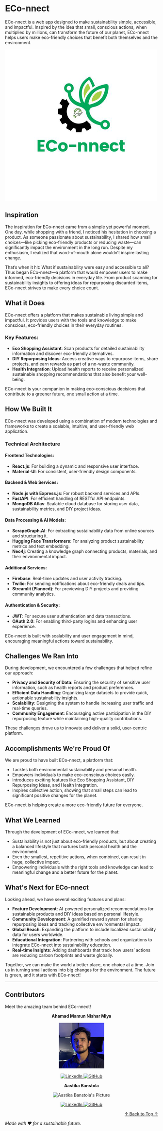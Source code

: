 # ECo-nnect

ECo-nnect is a web app designed to make sustainability simple, accessible, and impactful. Inspired by the idea that small, conscious actions, when multiplied by millions, can transform the future of our planet, ECo-nnect helps users make eco-friendly choices that benefit both themselves and the environment.

![ECo-nnect Logo](Logo.png)

## Inspiration

The inspiration for ECo-nnect came from a simple yet powerful moment. One day, while shopping with a friend, I noticed his hesitation in choosing a product. As someone passionate about sustainability, I shared how small choices—like picking eco-friendly products or reducing waste—can significantly impact the environment in the long run. Despite my enthusiasm, I realized that word-of-mouth alone wouldn’t inspire lasting change.

That’s when it hit: What if sustainability were easy and accessible to all? Thus began ECo-nnect—a platform that would empower users to make informed, eco-friendly decisions in everyday life. From product scanning for sustainability insights to offering ideas for repurposing discarded items, ECo-nnect strives to make every choice count.

## What it Does

ECo-nnect offers a platform that makes sustainable living simple and impactful. It provides users with the tools and knowledge to make conscious, eco-friendly choices in their everyday routines. 

### Key Features:
- **Eco Shopping Assistant**: Scan products for detailed sustainability information and discover eco-friendly alternatives.
- **DIY Repurposing Ideas**: Access creative ways to repurpose items, share projects, and earn rewards as part of a no-waste community.
- **Health Integration**: Upload health reports to receive personalized sustainable shopping recommendations that also benefit your well-being.

ECo-nnect is your companion in making eco-conscious decisions that contribute to a greener future, one small action at a time.

## How We Built It

ECo-nnect was developed using a combination of modern technologies and frameworks to create a scalable, intuitive, and user-friendly web application.

### Technical Architecture

#### Frontend Technologies:
- **React.js**: For building a dynamic and responsive user interface.
- **Material-UI**: For consistent, user-friendly design components.

#### Backend & Web Services:
- **Node.js with Express.js**: For robust backend services and APIs.
- **FastAPI**: For efficient handling of RESTful API endpoints.
- **MongoDB Atlas**: Scalable cloud database for storing user data, sustainability metrics, and DIY project ideas.

#### Data Processing & AI Models:
- **ScrapeGraph.AI**: For extracting sustainability data from online sources and structuring it.
- **Hugging Face Transformers**: For analyzing product sustainability metrics and text embedding.
- **Neo4j**: Creating a knowledge graph connecting products, materials, and their environmental impact.

#### Additional Services:
- **Firebase**: Real-time updates and user activity tracking.
- **Twilio**: For sending notifications about eco-friendly deals and tips.
- **Streamlit (Planned)**: For previewing DIY projects and providing community analytics.

#### Authentication & Security:
- **JWT**: For secure user authentication and data transactions.
- **OAuth 2.0**: For enabling third-party logins and enhancing user experience.

ECo-nnect is built with scalability and user engagement in mind, encouraging meaningful actions toward sustainability.

## Challenges We Ran Into

During development, we encountered a few challenges that helped refine our approach:

- **Privacy and Security of Data**: Ensuring the security of sensitive user information, such as health reports and product preferences.
- **Efficient Data Handling**: Organizing large datasets to provide quick, actionable sustainability insights.
- **Scalability**: Designing the system to handle increasing user traffic and real-time queries.
- **Community Engagement**: Encouraging active participation in the DIY repurposing feature while maintaining high-quality contributions.

These challenges drove us to innovate and deliver a solid, user-centric platform.

## Accomplishments We're Proud Of

We are proud to have built ECo-nnect, a platform that:

- Tackles both environmental sustainability and personal health.
- Empowers individuals to make eco-conscious choices easily.
- Introduces exciting features like Eco Shopping Assistant, DIY Repurposing Ideas, and Health Integration.
- Inspires collective action, showing that small steps can lead to significant positive changes for the planet.

ECo-nnect is helping create a more eco-friendly future for everyone.

## What We Learned

Through the development of ECo-nnect, we learned that:

- Sustainability is not just about eco-friendly products, but about creating a balanced lifestyle that nurtures both personal health and the environment.
- Even the smallest, repetitive actions, when combined, can result in huge, collective impact.
- Empowering individuals with the right tools and knowledge can lead to meaningful change and a better future for the planet.

## What's Next for ECo-nnect

Looking ahead, we have several exciting features and plans:

- **Feature Development**: AI-powered personalized recommendations for sustainable products and DIY ideas based on personal lifestyle.
- **Community Development**: A gamified reward system for sharing repurposing ideas and tracking collective environmental impact.
- **Global Reach**: Expanding the platform to include localized sustainability data for users worldwide.
- **Educational Integration**: Partnering with schools and organizations to integrate ECo-nnect into sustainability education.
- **Real-time Insights**: Adding dashboards that track how users’ actions are reducing carbon footprints and waste globally.

Together, we can make the world a better place, one choice at a time. Join us in turning small actions into big changes for the environment. The future is green, and it starts with ECo-nnect!

---

## Contributors

Meet the amazing team behind ECo-nnect!

**<p align="center">Ahamad Mamun Nishar Miya</p>**
   <p align="center">
     <img src="NisharHeadshot.png" alt="Ahamad Mamun Nishar Miya's Picture" width="150">
   </p>
   <p align="center">
     <a href="https://www.linkedin.com/in/nishar-miya/">
       <img src="https://img.shields.io/badge/LinkedIn-Connect-blue?style=flat-square&logo=linkedin" alt="LinkedIn">
     </a>
     <a href="https://github.com/miyannishar">
       <img src="https://img.shields.io/badge/GitHub-Follow-black?style=flat-square&logo=github" alt="GitHub">
     </a>
   </p>

**<p align="center">Aastika Banstola</p>**
   <p align="center">
     <img src="AastikaHeadshot.png" alt="Aastika Banstola's Picture" width="150">
   </p>
   <p align="center">
     <a href="https://www.linkedin.com/in/aastika-/">
       <img src="https://img.shields.io/badge/LinkedIn-Connect-blue?style=flat-square&logo=linkedin" alt="LinkedIn">
     </a>
     <a href="https://github.com/aastikab">
       <img src="https://img.shields.io/badge/GitHub-Follow-black?style=flat-square&logo=github" alt="GitHub">
     </a>
   </p>

<div align="center">

<p align="right"><a href="#readme-top">↑ Back to Top ↑</a></p>

*<p align="left">Made with ❤️ for a sustainable future.</p>*


